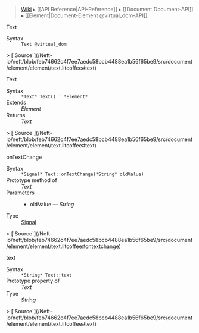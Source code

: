 > [Wiki](Home) ▸ [[API Reference|API-Reference]] ▸ [[Document|Document-API]] ▸ [[Element|Document-Element @virtual_dom-API]]

Text
<dl><dt>Syntax</dt><dd><code>Text @virtual_dom</code></dd></dl>
> [`Source`](/Neft-io/neft/blob/feb74662c4f7ee7aedc58bcb4488ea1b56f65be9/src/document/element/element/text.litcoffee#text)

Text
<dl><dt>Syntax</dt><dd><code>&#x2A;Text&#x2A; Text() : &#x2A;Element&#x2A;</code></dd><dt>Extends</dt><dd><i>Element</i></dd><dt>Returns</dt><dd><i>Text</i></dd></dl>
> [`Source`](/Neft-io/neft/blob/feb74662c4f7ee7aedc58bcb4488ea1b56f65be9/src/document/element/element/text.litcoffee#text)

onTextChange
<dl><dt>Syntax</dt><dd><code>&#x2A;Signal&#x2A; Text::onTextChange(&#x2A;String&#x2A; oldValue)</code></dd><dt>Prototype method of</dt><dd><i>Text</i></dd><dt>Parameters</dt><dd><ul><li>oldValue — <i>String</i></li></ul></dd><dt>Type</dt><dd><a href="/Neft-io/neft/wiki/Signal-API#class-signal">Signal</a></dd></dl>
> [`Source`](/Neft-io/neft/blob/feb74662c4f7ee7aedc58bcb4488ea1b56f65be9/src/document/element/element/text.litcoffee#ontextchange)

text
<dl><dt>Syntax</dt><dd><code>&#x2A;String&#x2A; Text::text</code></dd><dt>Prototype property of</dt><dd><i>Text</i></dd><dt>Type</dt><dd><i>String</i></dd></dl>
> [`Source`](/Neft-io/neft/blob/feb74662c4f7ee7aedc58bcb4488ea1b56f65be9/src/document/element/element/text.litcoffee#text)

